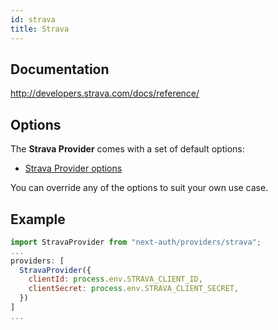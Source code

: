 ```yaml
---
id: strava
title: Strava
---
```


## Documentation

http://developers.strava.com/docs/reference/

## Options

The **Strava Provider** comes with a set of default options:

- [Strava Provider options](https://github.com/nextauthjs/next-auth/blob/main/packages/next-auth/src/providers/strava.ts)

You can override any of the options to suit your own use case.

## Example

```js
import StravaProvider from "next-auth/providers/strava";
...
providers: [
  StravaProvider({
    clientId: process.env.STRAVA_CLIENT_ID,
    clientSecret: process.env.STRAVA_CLIENT_SECRET,
  })
]
...
```
